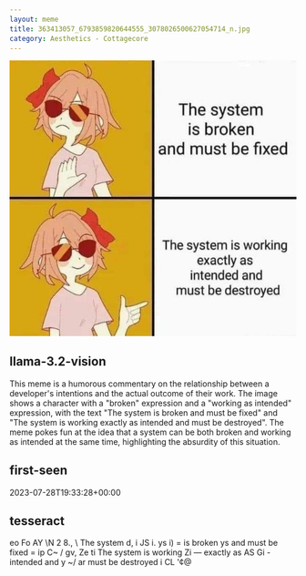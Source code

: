 ```yaml
---
layout: meme
title: 363413057_6793859820644555_3078026500627054714_n.jpg
category: Aesthetics - Cottagecore
---
```


<div markdown="0"><a href="363413057_6793859820644555_3078026500627054714_n.jpg"><img class="photo" src="363413057_6793859820644555_3078026500627054714_n.jpg" /></a>

<h2>llama-3.2-vision</h2>
<p title="Llama-3.2-11B is a really good model that probably gets the visual details right but doesn't understand literary or media references, and often fails to accurately represent the physical arrangement of objects and the implied relationships between the objects.">This meme is a humorous commentary on the relationship between a developer&#x27;s intentions and the actual outcome of their work. The image shows a character with a &quot;broken&quot; expression and a &quot;working as intended&quot; expression, with the text &quot;The system is broken and must be fixed&quot; and &quot;The system is working exactly as intended and must be destroyed&quot;. The meme pokes fun at the idea that a system can be both broken and working as intended at the same time, highlighting the absurdity of this situation.</p>

<h2>first-seen</h2>
<p title="Because Git doesn't preserve file modification times, this metadata file contains the file's modification time when it was added to the library.">2023-07-28T19:33:28+00:00</p>

<h2>tesseract</h2>
<p title="Tesseract is often terrible and just gives a lot of nonsense characters, but it used to be the state of the art, and usually it is better at correctly representing text than llama-3.2-vision-11b.">eo Fo AY \N 2 8., \ The system d, i JS i. ys i) = is broken ys and must be fixed = ip C~ / gv, Ze ti The system is working Zi — exactly as AS Gi - intended and y ~/ ar must be destroyed i CL &#x27;¢@</p>

</div>

